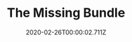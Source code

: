 ---
templateKey: blog-post
featuredpost: false
date: 2020-02-26T00:00:02.711Z
featuredimage: /img/The_Missing_Bundle.png
title: The Missing Bundle
description: Abandoned Jojamart
reward: Movie Theater
tags:
  - Silver quality Wine (any)
  - Dinosaur Mayonnaise
  - Prismatic Shard
  - Gold quality Ancient Fruit (5)
  - Gold or Iridium Void Salmon
  - Caviar
  - bundles
---